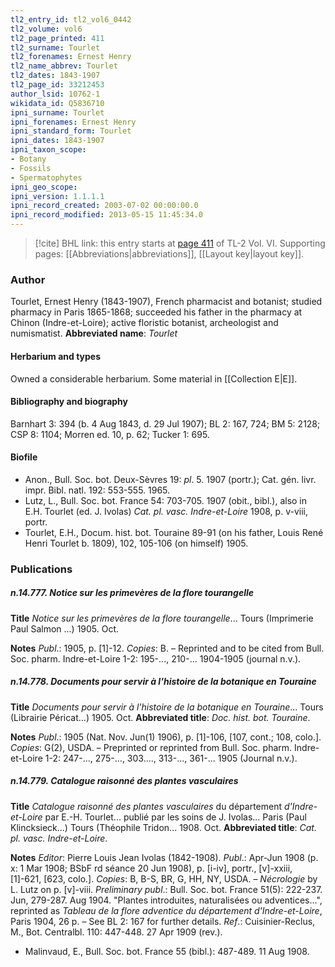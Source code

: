 ```yaml
---
tl2_entry_id: tl2_vol6_0442
tl2_volume: vol6
tl2_page_printed: 411
tl2_surname: Tourlet
tl2_forenames: Ernest Henry
tl2_name_abbrev: Tourlet
tl2_dates: 1843-1907
tl2_page_id: 33212453
author_lsid: 10762-1
wikidata_id: Q5836710
ipni_surname: Tourlet
ipni_forenames: Ernest Henry
ipni_standard_form: Tourlet
ipni_dates: 1843-1907
ipni_taxon_scope: 
- Botany
- Fossils
- Spermatophytes
ipni_geo_scope: 
ipni_version: 1.1.1.1
ipni_record_created: 2003-07-02 00:00:00.0
ipni_record_modified: 2013-05-15 11:45:34.0
---
```



> [!cite] BHL link: this entry starts at [page 411](https://www.biodiversitylibrary.org/page/33212453) of TL-2 Vol. VI.
> Supporting pages: [[Abbreviations|abbreviations]], [[Layout key|layout key]].

### Author

Tourlet, Ernest Henry (1843-1907), French pharmacist and botanist; studied pharmacy in Paris 1865-1868; succeeded his father in the pharmacy at Chinon (Indre-et-Loire); active floristic botanist, archeologist and numismatist. 
**Abbreviated name**: *Tourlet*

#### Herbarium and types

Owned a considerable herbarium. Some material in [[Collection E|E]].

#### Bibliography and biography

Barnhart 3: 394 (b. 4 Aug 1843, d. 29 Jul 1907); BL 2: 167, 724; BM 5: 2128; CSP 8: 1104; Morren ed. 10, p. 62; Tucker 1: 695.

#### Biofile

- Anon., Bull. Soc. bot. Deux-Sèvres 19: *pl*. 5. 1907 (portr.); Cat. gén. livr. impr. Bibl. natl. 192: 553-555. 1965.
- Lutz, L., Bull. Soc. bot. France 54: 703-705. 1907 (obit., bibl.), also in E.H. Tourlet (ed. J. Ivolas) *Cat. pl. vasc. Indre-et-Loire* 1908, p. v-viii, portr.
- Tourlet, E.H., Docum. hist. bot. Touraine 89-91 (on his father, Louis René Henri Tourlet b. 1809), 102, 105-106 (on himself) 1905.

### Publications

##### n.14.777. Notice sur les primevères de la flore tourangelle

**Title**
*Notice sur les primevères de la flore tourangelle*... Tours (Imprimerie Paul Salmon ...) 1905. Oct.

**Notes**
*Publ*.: 1905, p. \[1\]-12. *Copies*: B. – Reprinted and to be cited from Bull. Soc. pharm. Indre-et-Loire 1-2: 195-..., 210-... 1904-1905 (journal n.v.).

##### n.14.778. Documents pour servir à l'histoire de la botanique en Touraine

**Title**
*Documents pour servir à l'histoire de la botanique en Touraine*... Tours (Librairie Péricat...) 1905. Oct.
**Abbreviated title**: *Doc. hist. bot. Touraine*.

**Notes**
*Publ*.: 1905 (Nat. Nov. Jun(1) 1906), p. \[1\]-106, \[107, cont.; 108, colo.\]. *Copies*: G(2), USDA. – Preprinted or reprinted from Bull. Soc. pharm. Indre-et-Loire 1-2: 247-..., 275-..., 303...., 313-..., 361-... 1905 (Journal n.v.).

##### n.14.779. Catalogue raisonné des plantes vasculaires

**Title**
*Catalogue raisonné des plantes vasculaires* du département *d'Indre-et-Loire* par E.-H. Tourlet... publié par les soins de J. Ivolas... Paris (Paul Klincksieck...) Tours (Théophile Tridon... 1908. Oct.
**Abbreviated title**: *Cat. pl. vasc. Indre-et-Loire*.

**Notes**
*Editor*: Pierre Louis Jean Ivolas (1842-1908).
*Publ*.: Apr-Jun 1908 (p. x: 1 Mar 1908; BSbF rd séance 20 Jun 1908), p. \[i-iv\], portr., \[v\]-xxiii, \[1\]-621, \[623, colo.\]. *Copies*: B, B-S, BR, G, HH, NY, USDA. – *Nécrologie* by L. Lutz on p. \[v\]-viii.
*Preliminary publ*.: Bull. Soc. bot. France 51(5): 222-237. Jun, 279-287. Aug 1904. "Plantes introduites, naturalisées ou adventices...", reprinted as *Tableau de la flore adventice du département d'Indre-et-Loire*, Paris 1904, 26 p. – See BL 2: 167 for further details.
*Ref*.: Cuisinier-Reclus, M., Bot. Centralbl. 110: 447-448. 27 Apr 1909 (rev.).
- Malinvaud, E., Bull. Soc. bot. France 55 (bibl.): 487-489. 11 Aug 1908.

